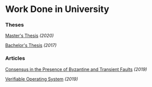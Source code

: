 # Work Done in University

### Theses

[Master's Thesis](https://github.com/Erlang-Enclave-Thesis/sgx-erlang-extension) _(2020)_

[Bachelor's Thesis](https://github.com/GustaMagik/RSA_Security_Token) _(2017)_

### Articles

[Consensus in the Presence of Byzantine and Transient Faults](https://gitlab.com/eliotr/consensus-in-the-presence-of-byzantine-and-transient-faults) _(2019)_

[Verifiable Operating System](https://gitlab.com/eliotr/verifiable-operating-system) _(2019)_
